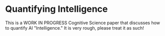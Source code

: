 # Quantifying Intelligence

This is a WORK IN PROGRESS Cognitive Science paper that discusses how to quantify AI "Intelligence." It is very rough, please treat it as such!

